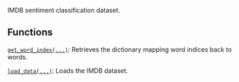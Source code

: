IMDB sentiment classification dataset.

## Functions

[`get_word_index(...)`](https://tensorflow.google.cn/api_docs/python/tf/keras/datasets/imdb/get_word_index):
Retrieves the dictionary mapping word indices back to words.

[`load_data(...)`](https://tensorflow.google.cn/api_docs/python/tf/keras/datasets/imdb/load_data):
Loads the IMDB dataset.

